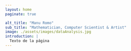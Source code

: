 ```yaml
---
layout: home
paginate: true

alt_title: "Manu Romo"
sub_title: "Mathematician, Computer Scientist & Artist"
image: ./assets/images/dataAnalysis.jpg
introduction: |
  Texto de la página
---
```


